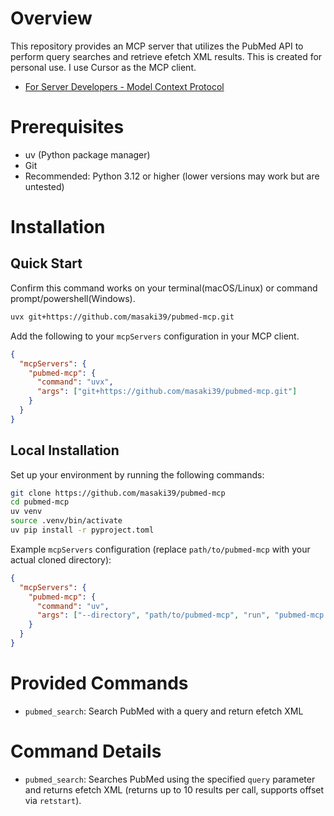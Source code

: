 # Overview

This repository provides an MCP server that utilizes the PubMed API to perform query searches and retrieve efetch XML results. This is created for personal use. I use Cursor as the MCP client.

- [For Server Developers - Model Context Protocol](https://github.com/modelcontext/modelcontextprotocol)

# Prerequisites

- uv (Python package manager)
- Git
- Recommended: Python 3.12 or higher (lower versions may work but are untested)

# Installation

## Quick Start

Confirm this command works on your terminal(macOS/Linux) or command prompt/powershell(Windows).

```bash
uvx git+https://github.com/masaki39/pubmed-mcp.git
```

Add the following to your `mcpServers` configuration in your MCP client.

```json
{
  "mcpServers": {
    "pubmed-mcp": {
      "command": "uvx",
      "args": ["git+https://github.com/masaki39/pubmed-mcp.git"]
    }
  }
}
```

## Local Installation

Set up your environment by running the following commands:

```bash
git clone https://github.com/masaki39/pubmed-mcp
cd pubmed-mcp
uv venv
source .venv/bin/activate
uv pip install -r pyproject.toml
```

Example `mcpServers` configuration (replace `path/to/pubmed-mcp` with your actual cloned directory):

```json
{
  "mcpServers": {
    "pubmed-mcp": {
      "command": "uv",
      "args": ["--directory", "path/to/pubmed-mcp", "run", "pubmed-mcp.py"]
    }
  }
}
```

# Provided Commands

- `pubmed_search`: Search PubMed with a query and return efetch XML

# Command Details

- `pubmed_search`: Searches PubMed using the specified `query` parameter and returns efetch XML (returns up to 10 results per call, supports offset via `retstart`).

